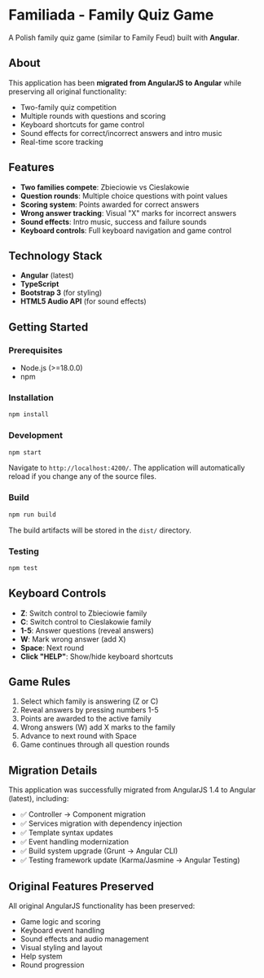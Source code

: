 # Familiada - Family Quiz Game

A Polish family quiz game (similar to Family Feud) built with **Angular**.

## About

This application has been **migrated from AngularJS to Angular** while preserving all original functionality:

- Two-family quiz competition
- Multiple rounds with questions and scoring
- Keyboard shortcuts for game control
- Sound effects for correct/incorrect answers and intro music
- Real-time score tracking

## Features

- **Two families compete**: Zbieciowie vs Cieslakowie
- **Question rounds**: Multiple choice questions with point values
- **Scoring system**: Points awarded for correct answers
- **Wrong answer tracking**: Visual "X" marks for incorrect answers
- **Sound effects**: Intro music, success and failure sounds
- **Keyboard controls**: Full keyboard navigation and game control

## Technology Stack

- **Angular** (latest)
- **TypeScript**
- **Bootstrap 3** (for styling)
- **HTML5 Audio API** (for sound effects)

## Getting Started

### Prerequisites

- Node.js (>=18.0.0)
- npm

### Installation

```bash
npm install
```

### Development

```bash
npm start
```

Navigate to `http://localhost:4200/`. The application will automatically reload if you change any of the source files.

### Build

```bash
npm run build
```

The build artifacts will be stored in the `dist/` directory.

### Testing

```bash
npm test
```

## Keyboard Controls

- **Z**: Switch control to Zbieciowie family
- **C**: Switch control to Cieslakowie family  
- **1-5**: Answer questions (reveal answers)
- **W**: Mark wrong answer (add X)
- **Space**: Next round
- **Click "HELP"**: Show/hide keyboard shortcuts

## Game Rules

1. Select which family is answering (Z or C)
2. Reveal answers by pressing numbers 1-5
3. Points are awarded to the active family
4. Wrong answers (W) add X marks to the family
5. Advance to next round with Space
6. Game continues through all question rounds

## Migration Details

This application was successfully migrated from AngularJS 1.4 to Angular (latest), including:

- ✅ Controller → Component migration
- ✅ Services migration with dependency injection
- ✅ Template syntax updates
- ✅ Event handling modernization
- ✅ Build system upgrade (Grunt → Angular CLI)
- ✅ Testing framework update (Karma/Jasmine → Angular Testing)

## Original Features Preserved

All original AngularJS functionality has been preserved:
- Game logic and scoring
- Keyboard event handling
- Sound effects and audio management
- Visual styling and layout
- Help system
- Round progression